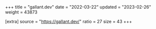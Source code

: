 +++
title = "gallant.dev"
date = "2022-03-22"
updated = "2023-02-26"
weight = 43873

[extra]
source = "https://gallant.dev/"
ratio = 27
size = 43
+++
